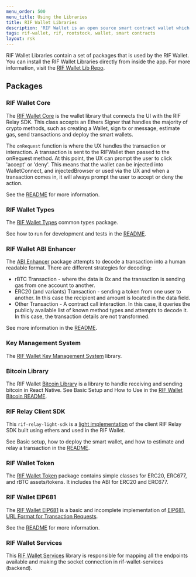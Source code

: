 ```yaml
---
menu_order: 500
menu_title: Using the Libraries
title: RIF Wallet Libraries
description: 'RIF Wallet is an open source smart contract wallet which enables businesses to create and deploy fully customizable on-chain wallets'
tags: rif-wallet, rif, rootstock, wallet, smart contracts
layout: rsk
---
```


RIF Wallet Libraries contain a set of packages that is used by the RIF Wallet. You can install the RIF Wallet Libraries directly from inside the app. For more information, visit the [RIF Wallet Lib Repo](https://github.com/rsksmart/rif-wallet-libs).

## Packages

### RIF Wallet Core

The [RIF Wallet Core](https://github.com/rsksmart/rif-wallet-libs/pkgs/npm/rif-wallet-core) is the wallet library that connects the UI with the RIF Relay SDK. This class accepts an Ethers Signer that handles the majority of crypto methods, such as creating a Wallet, sign tx or message, estimate gas, send transactions and deploy the smart wallets.

The `onRequest` function is where the UX handles the transaction or interaction. A transaction is sent to the RIFWallet then passed to the onRequest method. At this point, the UX can prompt the user to click 'accept' or 'deny'. This means that the wallet can be injected into WalletConnect, and injectedBrowser or used via the UX and when a transaction comes in, it will always prompt the user to accept or deny the action.

See the [README](https://github.com/rsksmart/rif-wallet-libs/pkgs/npm/rif-wallet-core) for more information.

### RIF Wallet Types

The [RIF Wallet Types](https://github.com/rsksmart/rif-wallet-libs/pkgs/npm/rif-wallet-types) common types package.

See how to run for development and tests in the [README](https://github.com/rsksmart/rif-wallet-libs/pkgs/npm/rif-wallet-types#run-for-development).

### RIF Wallet ABI Enhancer

The [ABI Enhancer](https://github.com/rsksmart/rif-wallet-libs/pkgs/npm/rif-wallet-abi-enhancer) package attempts to decode a transaction into a human readable format. There are different strategies for decoding:
* rBTC Transaction - where the data is 0x and the transaction is sending gas from one account to another.
* ERC20 (and variants) Transaction - sending a token from one user to another. In this case the recipient and amount is located in the data field.
* Other Transaction - A contract call interaction. In this case, it queries the publicly available list of known method types and attempts to decode it. In this case, the transaction details are not transformed.

See more information in the [README](https://github.com/rsksmart/rif-wallet-libs/pkgs/npm/rif-wallet-abi-enhancer).

### Key Management System

The [RIF Wallet Key Management System](https://github.com/rsksmart/rif-wallet-libs/pkgs/npm/rif-wallet-kms) library. 

### Bitcoin Library 

The RIF Wallet [Bitcoin Library](https://github.com/rsksmart/rif-wallet-libs/pkgs/npm/rif-wallet-bitcoin) is a library to handle receiving and sending bitcoin in React Native.
See Basic Setup and How to Use in the [RIF Wallet Bitcoin README](https://github.com/rsksmart/rif-wallet-libs/pkgs/npm/rif-wallet-bitcoin).

### RIF Relay Client SDK

This `rif-relay-light-sdk` is a [light implementation](https://github.com/rsksmart/rif-wallet-libs/pkgs/npm/rif-relay-light-sdk) of the client RIF Relay SDK built using ethers and used in the RIF Wallet.

See Basic setup, how to deploy the smart wallet, and how to estimate and relay a transaction in the [README](https://github.com/rsksmart/rif-wallet-libs/pkgs/npm/rif-relay-light-sdk).

### RIF Wallet Token

The [RIF Wallet Token](https://github.com/rsksmart/rif-wallet-libs/pkgs/npm/rif-wallet-token) package contains simple classes for ERC20, ERC677, and rBTC assets/tokens. It includes the ABI for ERC20 and ERC677.

### RIF Wallet EIP681

The [RIF Wallet EIP681](https://github.com/rsksmart/rif-wallet-libs/pkgs/npm/rif-wallet-eip681)  is a basic and incomplete implementation of [EIP681, URL Format for Transaction Requests](https://github.com/ethereum/EIPs/blob/master/EIPS/eip-681.md). 

See the [README](https://github.com/rsksmart/rif-wallet-libs/pkgs/npm/rif-wallet-eip681) for more information.

### RIF Wallet Services

This [RIF Wallet Services](https://github.com/rsksmart/rif-wallet-libs/pkgs/npm/rif-wallet-services) library is responsible for mapping all the endpoints available and making the socket connection in rif-wallet-services (backend).
